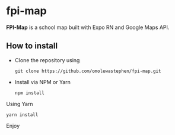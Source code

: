 # fpi-map
**FPI-Map** is a school map built with Expo RN and Google Maps API. 

## How to install
* Clone the repository using 

  ```
  git clone https://github.com/omolewastephen/fpi-map.git
  ```

* Install via NPM or Yarn
  ```
  npm install
  ```
 Using Yarn
  ```
  yarn install
  ```

Enjoy
